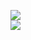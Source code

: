 [![](https://img.shields.io/badge/Made%20With-Github%20Spray-lightgrey.svg?style=for-the-badge&logo=github)](https://github.com/Annihil/github-spray#23535)  
[![](https://i.imgur.com/2DrTn0Z.gif)](https://github.com/Annihil/github-spray)
